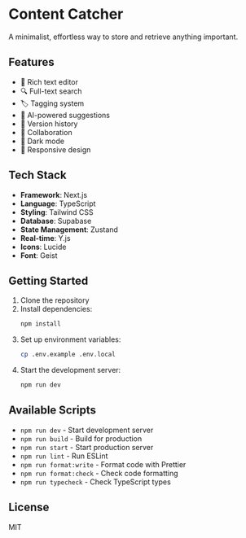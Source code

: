 # Content Catcher

A minimalist, effortless way to store and retrieve anything important.

## Features

- 📝 Rich text editor
- 🔍 Full-text search
- 🏷️ Tagging system
- 🤖 AI-powered suggestions
- 🔄 Version history
- 👥 Collaboration
- 🌙 Dark mode
- 📱 Responsive design

## Tech Stack

- **Framework**: Next.js
- **Language**: TypeScript
- **Styling**: Tailwind CSS
- **Database**: Supabase
- **State Management**: Zustand
- **Real-time**: Y.js
- **Icons**: Lucide
- **Font**: Geist

## Getting Started

1. Clone the repository
2. Install dependencies:
   ```bash
   npm install
   ```
3. Set up environment variables:
   ```bash
   cp .env.example .env.local
   ```
4. Start the development server:
   ```bash
   npm run dev
   ```

## Available Scripts

- `npm run dev` - Start development server
- `npm run build` - Build for production
- `npm run start` - Start production server
- `npm run lint` - Run ESLint
- `npm run format:write` - Format code with Prettier
- `npm run format:check` - Check code formatting
- `npm run typecheck` - Check TypeScript types

## License

MIT